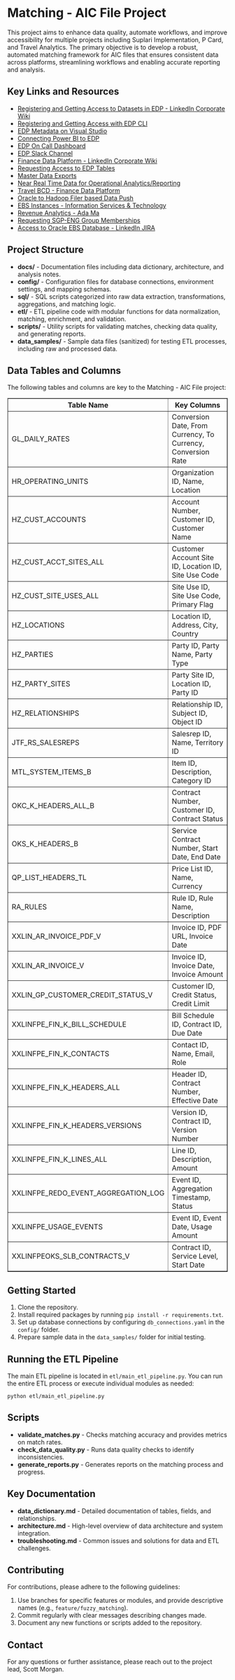 <!DOCTYPE html>
<html lang="en">
<head>
    <meta charset="UTF-8">
    <meta name="viewport" content="width=device-width, initial-scale=1.0">
</head>
<body>

<h1>Matching - AIC File Project</h1>

<p>This project aims to enhance data quality, automate workflows, and improve accessibility for multiple projects including Suplari Implementation, P Card, and Travel Analytics. The primary objective is to develop a robust, automated matching framework for AIC files that ensures consistent data across platforms, streamlining workflows and enabling accurate reporting and analysis.</p>

<h2>Key Links and Resources</h2>
<ul>
    <li><a href="https://iwww.corp.linkedin.com/wiki/cf/display/GTSD/Registering+and+Getting+access+to+Datasets+in+EDP">Registering and Getting Access to Datasets in EDP - LinkedIn Corporate Wiki</a></li>
    <li><a href="https://iwww.corp.linkedin.com/wiki/cf/display/GTSD/Registering+and+Getting+access+to+Datasets+in+EDP#RegisteringandGettingaccesstoDatasetsinEDP-WithEDPCLI">Registering and Getting Access with EDP CLI</a></li>
    <li><a href="https://lnkd.visualstudio.com/EPE.CICD/_git/edp-metadata?version=GBmaster">EDP Metadata on Visual Studio</a></li>
    <li><a href="https://iwww.corp.linkedin.com/wiki/cf/display/EPEDA/Power+BI+Connecting+to+EDP#PowerBIConnectingtoEDP-Option2:Thisistheregularmethodthatworksforall.">Connecting Power BI to EDP</a></li>
    <li><a href="https://oncall.prod.linkedin.com/team/team/pe-data-ipa">EDP On Call Dashboard</a></li>
    <li><a href="https://linkedin-randd.slack.com/archives/C0445G24JP8">EDP Slack Channel</a></li>
    <li><a href="https://iwww.corp.linkedin.com/wiki/cf/display/FDP/Finance+Data+Platform+-+FDP">Finance Data Platform - LinkedIn Corporate Wiki</a></li>
    <li><a href="https://microsoft-onmicrosoft-com.access.mcas.ms/aad_login">Requesting Access to EDP Tables</a></li>
    <li><a href="https://microsoft.sharepoint.com/teams/EssbaseandSystems/Shared%20Documents/Forms/AllItems.aspx?id=%2Fteams%2FEssbaseandSystems%2FShared%20Documents%2FMasterDataExports&viewid=8dc03049%2Dcb0e%2D4e38%2D8714%2D2075dc50c803D">Master Data Exports</a></li>
    <li><a href="https://iwww.corp.linkedin.com/wiki/cf/display/GTSD/Registering+and+Getting+access+to+Datasets+in+EDP">Near Real Time Data for Operational Analytics/Reporting</a></li>
    <li><a href="https://iwww.corp.linkedin.com/wiki/cf/display/FDP/Travel+BCD+-+Finance+Data+Platform">Travel BCD - Finance Data Platform</a></li>
    <li><a href="https://iwww.corp.linkedin.com/wiki/cf/display/EPEDA/Oracle+to+Hadoop+Filer+based+data+push">Oracle to Hadoop Filer based Data Push</a></li>
    <li><a href="https://iwww.corp.linkedin.com/wiki/cf/display/IST/EBS+Instances">EBS Instances - Information Services & Technology</a></li>
    <li><a href="https://iwww.corp.linkedin.com/wiki/cf/display/IST/Revenue+Analytics+-+Ada+Ma">Revenue Analytics - Ada Ma</a></li>
    <li><a href="https://iwww.corp.linkedin.com/wiki/cf/display/IST/How+to+Request+SGP-ENG+Group+Memberships+in+LIDM">Requesting SGP-ENG Group Memberships</a></li>
    <li><a href="https://jira.linkedin.com/browse/SYSOPS-146199">Access to Oracle EBS Database - LinkedIn JIRA</a></li>
</ul>

<h2>Project Structure</h2>
<ul>
    <li><strong>docs/</strong> - Documentation files including data dictionary, architecture, and analysis notes.</li>
    <li><strong>config/</strong> - Configuration files for database connections, environment settings, and mapping schemas.</li>
    <li><strong>sql/</strong> - SQL scripts categorized into raw data extraction, transformations, aggregations, and matching logic.</li>
    <li><strong>etl/</strong> - ETL pipeline code with modular functions for data normalization, matching, enrichment, and validation.</li>
    <li><strong>scripts/</strong> - Utility scripts for validating matches, checking data quality, and generating reports.</li>
    <li><strong>data_samples/</strong> - Sample data files (sanitized) for testing ETL processes, including raw and processed data.</li>
</ul>

<h2>Data Tables and Columns</h2>
<p>The following tables and columns are key to the Matching - AIC File project:</p>

<table border="1" cellpadding="10" cellspacing="0">
    <thead>
        <tr>
            <th>Table Name</th>
            <th>Key Columns</th>
        </tr>
    </thead>
    <tbody>
        <tr>
            <td>GL_DAILY_RATES</td>
            <td>Conversion Date, From Currency, To Currency, Conversion Rate</td>
        </tr>
        <tr>
            <td>HR_OPERATING_UNITS</td>
            <td>Organization ID, Name, Location</td>
        </tr>
        <tr>
            <td>HZ_CUST_ACCOUNTS</td>
            <td>Account Number, Customer ID, Customer Name</td>
        </tr>
        <tr>
            <td>HZ_CUST_ACCT_SITES_ALL</td>
            <td>Customer Account Site ID, Location ID, Site Use Code</td>
        </tr>
        <tr>
            <td>HZ_CUST_SITE_USES_ALL</td>
            <td>Site Use ID, Site Use Code, Primary Flag</td>
        </tr>
        <tr>
            <td>HZ_LOCATIONS</td>
            <td>Location ID, Address, City, Country</td>
        </tr>
        <tr>
            <td>HZ_PARTIES</td>
            <td>Party ID, Party Name, Party Type</td>
        </tr>
        <tr>
            <td>HZ_PARTY_SITES</td>
            <td>Party Site ID, Location ID, Party ID</td>
        </tr>
        <tr>
            <td>HZ_RELATIONSHIPS</td>
            <td>Relationship ID, Subject ID, Object ID</td>
        </tr>
        <tr>
            <td>JTF_RS_SALESREPS</td>
            <td>Salesrep ID, Name, Territory ID</td>
        </tr>
        <tr>
            <td>MTL_SYSTEM_ITEMS_B</td>
            <td>Item ID, Description, Category ID</td>
        </tr>
        <tr>
            <td>OKC_K_HEADERS_ALL_B</td>
            <td>Contract Number, Customer ID, Contract Status</td>
        </tr>
        <tr>
            <td>OKS_K_HEADERS_B</td>
            <td>Service Contract Number, Start Date, End Date</td>
        </tr>
        <tr>
            <td>QP_LIST_HEADERS_TL</td>
            <td>Price List ID, Name, Currency</td>
        </tr>
        <tr>
            <td>RA_RULES</td>
            <td>Rule ID, Rule Name, Description</td>
        </tr>
        <tr>
            <td>XXLIN_AR_INVOICE_PDF_V</td>
            <td>Invoice ID, PDF URL, Invoice Date</td>
        </tr>
        <tr>
            <td>XXLIN_AR_INVOICE_V</td>
            <td>Invoice ID, Invoice Date, Invoice Amount</td>
        </tr>
        <tr>
            <td>XXLIN_GP_CUSTOMER_CREDIT_STATUS_V</td>
            <td>Customer ID, Credit Status, Credit Limit</td>
        </tr>
        <tr>
            <td>XXLINFPE_FIN_K_BILL_SCHEDULE</td>
            <td>Bill Schedule ID, Contract ID, Due Date</td>
        </tr>
        <tr>
            <td>XXLINFPE_FIN_K_CONTACTS</td>
            <td>Contact ID, Name, Email, Role</td>
        </tr>
        <tr>
            <td>XXLINFPE_FIN_K_HEADERS_ALL</td>
            <td>Header ID, Contract Number, Effective Date</td>
        </tr>
        <tr>
            <td>XXLINFPE_FIN_K_HEADERS_VERSIONS</td>
            <td>Version ID, Contract ID, Version Number</td>
        </tr>
        <tr>
            <td>XXLINFPE_FIN_K_LINES_ALL</td>
            <td>Line ID, Description, Amount</td>
        </tr>
        <tr>
            <td>XXLINFPE_REDO_EVENT_AGGREGATION_LOG</td>
            <td>Event ID, Aggregation Timestamp, Status</td>
        </tr>
        <tr>
            <td>XXLINFPE_USAGE_EVENTS</td>
            <td>Event ID, Event Date, Usage Amount</td>
        </tr>
        <tr>
            <td>XXLINFPEOKS_SLB_CONTRACTS_V</td>
            <td>Contract ID, Service Level, Start Date</td>
        </tr>
    </tbody>
</table>

<h2>Getting Started</h2>
<ol>
    <li>Clone the repository.</li>
    <li>Install required packages by running <code>pip install -r requirements.txt</code>.</li>
    <li>Set up database connections by configuring <code>db_connections.yaml</code> in the <code>config/</code> folder.</li>
    <li>Prepare sample data in the <code>data_samples/</code> folder for initial testing.</li>
</ol>

<h2>Running the ETL Pipeline</h2>
<p>The main ETL pipeline is located in <code>etl/main_etl_pipeline.py</code>. You can run the entire ETL process or execute individual modules as needed:</p>
<pre><code>python etl/main_etl_pipeline.py</code></pre>

<h2>Scripts</h2>
<ul>
    <li><strong>validate_matches.py</strong> - Checks matching accuracy and provides metrics on match rates.</li>
    <li><strong>check_data_quality.py</strong> - Runs data quality checks to identify inconsistencies.</li>
    <li><strong>generate_reports.py</strong> - Generates reports on the matching process and progress.</li>
</ul>

<h2>Key Documentation</h2>
<ul>
    <li><strong>data_dictionary.md</strong> - Detailed documentation of tables, fields, and relationships.</li>
    <li><strong>architecture.md</strong> - High-level overview of data architecture and system integration.</li>
    <li><strong>troubleshooting.md</strong> - Common issues and solutions for data and ETL challenges.</li>
</ul>

<h2>Contributing</h2>
<p>For contributions, please adhere to the following guidelines:</p>
<ol>
    <li>Use branches for specific features or modules, and provide descriptive names (e.g., <code>feature/fuzzy_matching</code>).</li>
    <li>Commit regularly with clear messages describing changes made.</li>
    <li>Document any new functions or scripts added to the repository.</li>
</ol>

<h2>Contact</h2>
<p>For any questions or further assistance, please reach out to the project lead, Scott Morgan.</p>

</body>
</html>
